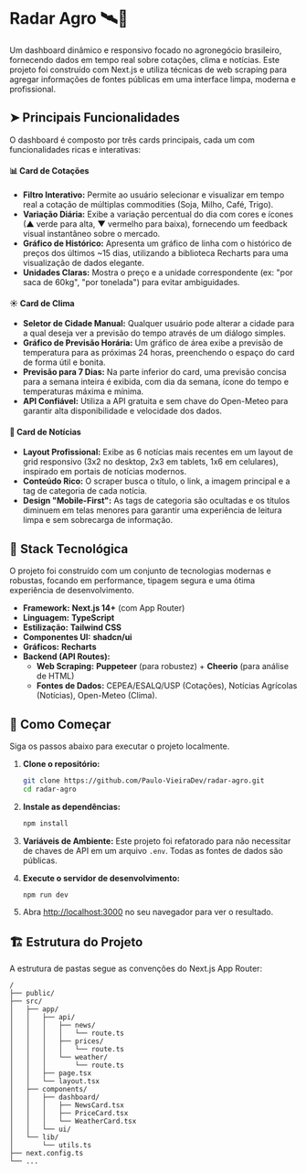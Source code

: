 # Radar Agro 🛰️🌾

Um dashboard dinâmico e responsivo focado no agronegócio brasileiro, fornecendo dados em tempo real sobre cotações, clima e notícias. Este projeto foi construído com Next.js e utiliza técnicas de web scraping para agregar informações de fontes públicas em uma interface limpa, moderna e profissional.

## ➤ Principais Funcionalidades

O dashboard é composto por três cards principais, cada um com funcionalidades ricas e interativas:

#### 📊 Card de Cotações
- **Filtro Interativo:** Permite ao usuário selecionar e visualizar em tempo real a cotação de múltiplas commodities (Soja, Milho, Café, Trigo).
- **Variação Diária:** Exibe a variação percentual do dia com cores e ícones (▲ verde para alta, ▼ vermelho para baixa), fornecendo um feedback visual instantâneo sobre o mercado.
- **Gráfico de Histórico:** Apresenta um gráfico de linha com o histórico de preços dos últimos ~15 dias, utilizando a biblioteca Recharts para uma visualização de dados elegante.
- **Unidades Claras:** Mostra o preço e a unidade correspondente (ex: "por saca de 60kg", "por tonelada") para evitar ambiguidades.

#### ☀️ Card de Clima
- **Seletor de Cidade Manual:** Qualquer usuário pode alterar a cidade para a qual deseja ver a previsão do tempo através de um diálogo simples.
- **Gráfico de Previsão Horária:** Um gráfico de área exibe a previsão de temperatura para as próximas 24 horas, preenchendo o espaço do card de forma útil e bonita.
- **Previsão para 7 Dias:** Na parte inferior do card, uma previsão concisa para a semana inteira é exibida, com dia da semana, ícone do tempo e temperaturas máxima e mínima.
- **API Confiável:** Utiliza a API gratuita e sem chave do Open-Meteo para garantir alta disponibilidade e velocidade dos dados.

#### 📰 Card de Notícias
- **Layout Profissional:** Exibe as 6 notícias mais recentes em um layout de grid responsivo (3x2 no desktop, 2x3 em tablets, 1x6 em celulares), inspirado em portais de notícias modernos.
- **Conteúdo Rico:** O scraper busca o título, o link, a imagem principal e a tag de categoria de cada notícia.
- **Design "Mobile-First":** As tags de categoria são ocultadas e os títulos diminuem em telas menores para garantir uma experiência de leitura limpa e sem sobrecarga de informação.

## 🚀 Stack Tecnológica

O projeto foi construído com um conjunto de tecnologias modernas e robustas, focando em performance, tipagem segura e uma ótima experiência de desenvolvimento.

- **Framework:** **Next.js 14+** (com App Router)
- **Linguagem:** **TypeScript**
- **Estilização:** **Tailwind CSS**
- **Componentes UI:** **shadcn/ui**
- **Gráficos:** **Recharts**
- **Backend (API Routes):**
  - **Web Scraping:** **Puppeteer** (para robustez) + **Cheerio** (para análise de HTML)
  - **Fontes de Dados:** CEPEA/ESALQ/USP (Cotações), Notícias Agrícolas (Notícias), Open-Meteo (Clima).

## 🏁 Como Começar

Siga os passos abaixo para executar o projeto localmente.

1.  **Clone o repositório:**
    ```bash
    git clone https://github.com/Paulo-VieiraDev/radar-agro.git
    cd radar-agro
    ```

2.  **Instale as dependências:**
    ```bash
    npm install
    ```

3.  **Variáveis de Ambiente:**
    Este projeto foi refatorado para não necessitar de chaves de API em um arquivo `.env`. Todas as fontes de dados são públicas.

4.  **Execute o servidor de desenvolvimento:**
    ```bash
    npm run dev
    ```

5.  Abra [http://localhost:3000](http://localhost:3000) no seu navegador para ver o resultado.

## 🏗️ Estrutura do Projeto

A estrutura de pastas segue as convenções do Next.js App Router:
```
/
├── public/
├── src/
│   ├── app/
│   │   ├── api/
│   │   │   ├── news/
│   │   │   │   └── route.ts
│   │   │   ├── prices/
│   │   │   │   └── route.ts 
│   │   │   └── weather/
│   │   │       └── route.ts  
│   │   ├── page.tsx            
│   │   └── layout.tsx           
│   ├── components/
│   │   ├── dashboard/
│   │   │   ├── NewsCard.tsx
│   │   │   ├── PriceCard.tsx
│   │   │   └── WeatherCard.tsx
│   │   └── ui/                
│   └── lib/
│       └── utils.ts          
├── next.config.ts
└── ...
```
